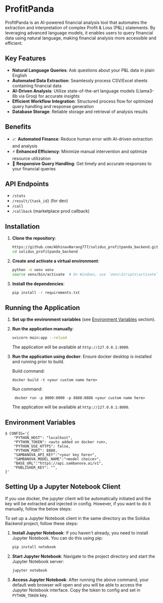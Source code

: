 # ProfitPanda

ProfitPanda is an AI-powered financial analysis tool that automates the extraction and interpretation of complex Profit & Loss (P&L) statements. By leveraging advanced language models, it enables users to query financial data using natural language, making financial analysis more accessible and efficient.

## Key Features

- **Natural Language Queries**: Ask questions about your P&L data in plain English
- **Automated Data Extraction**: Seamlessly process CSV/Excel sheets containing financial data
- **AI-Driven Analysis**: Utilize state-of-the-art language models (Llama3-8b via Groq) for accurate insights
- **Efficient Workflow Integration**: Structured process flow for optimized query handling and response generation
- **Database Storage**: Reliable storage and retrieval of analysis results

## Benefits

- 📈 **Automated Finance**: Reduce human error with AI-driven extraction and analysis
- ⚡ **Enhanced Efficiency**: Minimize manual intervention and optimize resource utilization
- 🚀 **Responsive Query Handling**: Get timely and accurate responses to your financial queries

## API Endpoints

- `/stats`
- `/result/{task_id}`  (for dev)
- `/call`
- `/callback`   (marketplace prod callback)

## Installation

1. **Clone the repository**:
    ```bash
    https://github.com/AbhinavNarang777/solidus_profitpanda_backend.git
    cd solidus_profitpanda_backend
    ```

2. **Create and activate a virtual environment**:
    ```bash
    python -m venv venv
    source venv/bin/activate  # On Windows, use `venv\Scripts\activate`
    ```

3. **Install the dependencies**:
    ```bash
    pip install -r requirements.txt
    ```

## Running the Application

1. **Set up the environment variables** (see [Environment Variables](#environment-variables) section).

2. **Run the application manually**:
    ```bash
    uvicorn main:app --reload
    ```

   The application will be available at `http://127.0.0.1:8000`.

3. **Run the application using docker**:
   Ensure docker desktop is installed and running prior to build.
   
   Build command:
   ```
   docker build -t <your custom name here>
   ```

   Run command:
   ```
    docker run -p 8000:8000 -p 8888:8888 <your custom name here>
   ```
   The application will be available at `http://127.0.0.1:8000`.

## Environment Variables

```
$ CONFIG='{
    "PYTHON_HOST": "localhost",
    "PYTHON_TOKEN": <auto added on docker run>,
    "PYTHON_USE_HTTPS": false,
    "PYTHON_PORT": 8888,
    "SAMBANOVA_API_KEY":"<your key here>",
    "SAMBANOVA_MODEL_NAME":"<model choice>",
    "BASE_URL":"https://api.sambanova.ai/v1",
    "PUBLISHER_KEY": "",
}'
``` 

## Setting Up a Jupyter Notebook Client
If you use docker, the jupyter client will be automatically initiated and the key will be extracted and injected in config. However, if you want to do it manually, follow the below steps:

To set up a Jupyter Notebook client in the same directory as the Solidus Backend project, follow these steps:

1. **Install Jupyter Notebook**:
    If you haven't already, you need to install Jupyter Notebook. You can do this using pip:
    ```bash
    pip install notebook
    ```

2. **Start Jupyter Notebook**:
    Navigate to the project directory and start the Jupyter Notebook server:
    ```bash
    jupyter notebook
    ```

3. **Access Jupyter Notebook**:
    After running the above command, your default web browser will open and you will be able to access the Jupyter Notebook interface. Copy the token to config and set in `PYTHON_TOKEN` key.
